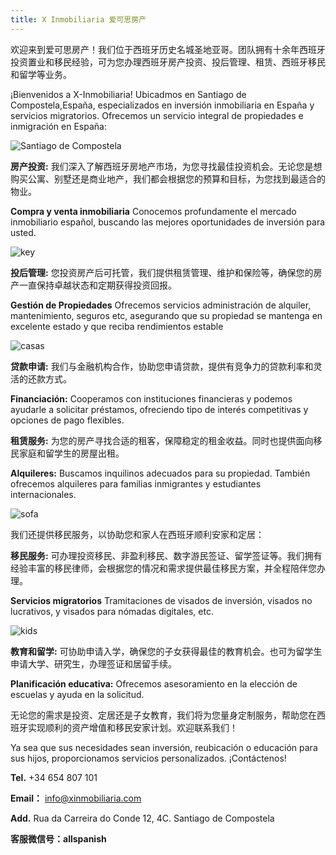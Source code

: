 ```yaml
---
title: X Inmobiliaria 爱可思房产
---
```


欢迎来到爱可思房产！我们位于西班牙历史名城圣地亚哥。团队拥有十余年西班牙投资置业和移民经验，可为您办理西班牙房产投资、投后管理、租赁、西班牙移民和留学等业务。

¡Bienvenidos a X-Inmobiliaria! Ubicadmos en Santiago de Compostela,España, especializados en inversión inmobiliaria en España y servicios migratorios. Ofrecemos un servicio integral de propiedades e inmigración en España:

![Santiago de Compostela](https://github.com/allspanish/X-Inmobiliaria/raw/团队介绍/IMG_9735.jpg)


**房产投资:** 我们深入了解西班牙房地产市场，为您寻找最佳投资机会。无论您是想购买公寓、别墅还是商业地产，我们都会根据您的预算和目标，为您找到最适合的物业。

**Compra y venta inmobiliaria** Conocemos profundamente el mercado inmobiliario español, buscando las mejores oportunidades de inversión para usted. 

![key](https://github.com/allspanish/X-Inmobiliaria/raw/main/images/infinite-views-XkpuSnWMQu4-unsplash.jpg)

**投后管理:** 您投资房产后可托管，我们提供租赁管理、维护和保险等，确保您的房产一直保持卓越状态和定期获得投资回报。

**Gestión de Propiedades** Ofrecemos servicios administración de alquiler, mantenimiento, seguros etc, asegurando que su propiedad se mantenga en excelente estado y que reciba rendimientos estable

![casas](https://github.com/allspanish/X-Inmobiliaria/raw/main/images/tom-rumble-7lvzopTxjOU-unsplash.jpg)

**贷款申请:** 我们与金融机构合作，协助您申请贷款，提供有竞争力的贷款利率和灵活的还款方式。

**Financiación:** Cooperamos con instituciones financieras y podemos ayudarle a solicitar préstamos, ofreciendo tipo de interés competitivas y opciones de pago flexibles.

**租赁服务:** 为您的房产寻找合适的租客，保障稳定的租金收益。同时也提供面向移民家庭和留学生的房屋出租。

**Alquileres:** Buscamos inquilinos adecuados para su propiedad. También ofrecemos alquileres para familias inmigrantes y estudiantes internacionales.

![sofa](https://github.com/allspanish/X-Inmobiliaria/raw/main/images/nathan-fertig-FBXuXp57eM0-unsplash.jpg)

我们还提供移民服务，以协助您和家人在西班牙顺利安家和定居：

**移民服务:** 可办理投资移民、非盈利移民、数字游民签证、留学签证等。我们拥有经验丰富的移民律师，会根据您的情况和需求提供最佳移民方案，并全程陪伴您办理。

**Servicios migratorios** Tramitaciones de visados de inversión, visados no lucrativos, y visados para nómadas digitales, etc. 

![kids](https://github.com/allspanish/X-Inmobiliaria/raw/main/images/bbc-creative-1w20Cysy1cg-unsplash.jpg)

**教育和留学:** 可协助申请入学，确保您的子女获得最佳的教育机会。也可为留学生申请大学、研究生，办理签证和居留手续。

**Planificación educativa:**  Ofrecemos asesoramiento en la elección de escuelas y ayuda en la solicitud. 


无论您的需求是投资、定居还是子女教育，我们将为您量身定制服务，帮助您在西班牙实现顺利的资产增值和移民安家计划。欢迎联系我们！

Ya sea que sus necesidades sean inversión, reubicación o educación para sus hijos, proporcionamos servicios personalizados. ¡Contáctenos!

**Tel.** +34 654 807 101

**Email：** info@xinmobiliaria.com

**Add.** Rua da Carreira do Conde 12, 4C. Santiago de Compostela 

**客服微信号：allspanish**
